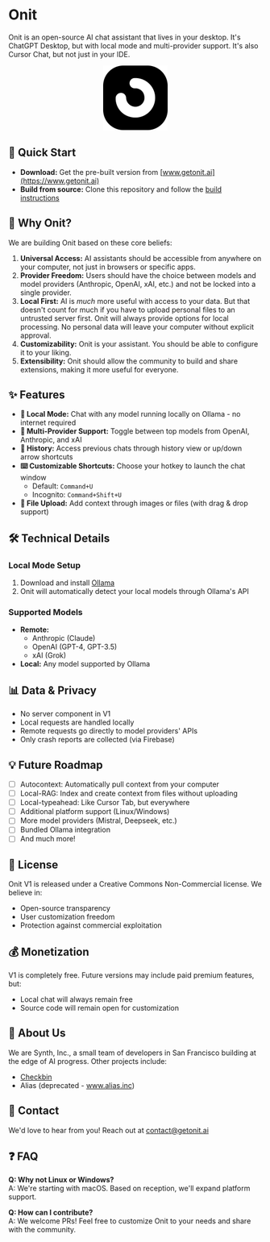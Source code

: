 # Onit

Onit is an open-source AI chat assistant that lives in your desktop. It's ChatGPT Desktop, but with local mode and multi-provider support. It's also Cursor Chat, but not just in your IDE. 

<div align="center">
  <a href="https://www.getonit.ai">
    <img src="macos/Onit/Assets.xcassets/AppIcon.appiconset/app_icon_1x.png" alt="Onit Logo" width="128" height="128">
  </a>
</div>

## 🚀 Quick Start

- **Download:** Get the pre-built version from [www.getonit.ai](https://www.getonit.ai)
- **Build from source:** Clone this repository and follow the [build instructions](#building-from-source)

## 🎯 Why Onit?

We are building Onit based on these core beliefs:

1. **Universal Access:** AI assistants should be accessible from anywhere on your computer, not just in browsers or specific apps.
2. **Provider Freedom:** Users should have the choice between models and model providers (Anthropic, OpenAI, xAI, etc.) and not be locked into a single provider.
3. **Local First:** AI is _much_ more useful with access to your data. But that doesn't count for much if you have to upload personal files to an untrusted server first. Onit will always provide options for local processing. No personal data will leave your computer without explicit approval. 
4. **Customizability:** Onit is your assistant. You should be able to configure it to your liking.
5. **Extensibility:** Onit should allow the community to build and share extensions, making it more useful for everyone. 

## ✨ Features

- **🤖 Local Mode:** Chat with any model running locally on Ollama - no internet required
- **🔄 Multi-Provider Support:** Toggle between top models from OpenAI, Anthropic, and xAI
- **📜 History:** Access previous chats through history view or up/down arrow shortcuts
- **⌨️ Customizable Shortcuts:** Choose your hotkey to launch the chat window
  - Default: `Command+U`
  - Incognito: `Command+Shift+U`
- **📎 File Upload:** Add context through images or files (with drag & drop support)

## 🛠️ Technical Details

### Local Mode Setup
1. Download and install [Ollama](https://ollama.com/)
2. Onit will automatically detect your local models through Ollama's API

### Supported Models
- **Remote:**
  - Anthropic (Claude)
  - OpenAI (GPT-4, GPT-3.5)
  - xAI (Grok)
- **Local:** Any model supported by Ollama

## 📊 Data & Privacy

- No server component in V1
- Local requests are handled locally
- Remote requests go directly to model providers' APIs
- Only crash reports are collected (via Firebase)

## 💡 Future Roadmap

- [ ] Autocontext: Automatically pull context from your computer
- [ ] Local-RAG: Index and create context from files without uploading
- [ ] Local-typeahead: Like Cursor Tab, but everywhere
- [ ] Additional platform support (Linux/Windows)
- [ ] More model providers (Mistral, Deepseek, etc.)
- [ ] Bundled Ollama integration
- [ ] And much more!

## 📝 License

Onit V1 is released under a Creative Commons Non-Commercial license. We believe in:
- Open-source transparency
- User customization freedom
- Protection against commercial exploitation

## 💰 Monetization

V1 is completely free. Future versions may include paid premium features, but:
- Local chat will always remain free
- Source code will remain open for customization

## 👥 About Us

We are Synth, Inc., a small team of developers in San Francisco building at the edge of AI progress. Other projects include:
- [Checkbin](https://www.checkbin.dev)
- Alias (deprecated - www.alias.inc)

## 🤝 Contact

We'd love to hear from you! Reach out at contact@getonit.ai

## ❓ FAQ

**Q: Why not Linux or Windows?**  
A: We're starting with macOS. Based on reception, we'll expand platform support.

**Q: How can I contribute?**  
A: We welcome PRs! Feel free to customize Onit to your needs and share with the community.
